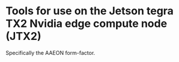 # Tools for use on the Jetson tegra TX2 Nvidia edge compute node (JTX2)

Specifically the AAEON form-factor.


